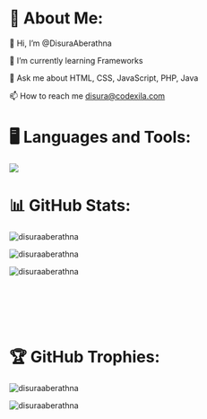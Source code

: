 <div>
    <h1 align="left">💫 About Me:</h1>
    <p align="left">👋 Hi, I’m @DisuraAberathna</p>
    <p align="left">🌱 I’m currently learning Frameworks</p>
    <p align="left">💬 Ask me about HTML, CSS, JavaScript, PHP, Java</p>
    <p align="left">
        📫 How to reach me 
        <a href="mailto:disura@codexila.com">disura@codexila.com</a>
    </p>
</div>

<div>
    <h1 align="left">🖥️ Languages and Tools:</h1>
    <p align="left">
        <img src="https://skillicons.dev/icons?i=angular,arduino,bootstrap,cloudflare,css,figma,firebase,git,github,gradle,html,ai,java,js,jquery,laravel,mysql,mongodb,nestjs,nextjs,nodejs,php,ps,pr,py,react,sass,tailwind,threejs,ts,vercel,vite,vscode,wordpress.xd" />
    </p>
</div>

<div>
    <h1 align="left">📊 GitHub Stats:</h1>
    <p>
        <img align="center" src="https://github-readme-stats.vercel.app/api?username=disuraaberathna&show_icons=true&locale=en&theme=algolia&hide_border=true" alt="disuraaberathna" />
    </p>
    <p>
        <img align="center" src="https://github-readme-streak-stats.herokuapp.com/?user=disuraaberathna&theme=algolia&hide_border=true" alt="disuraaberathna" />
    </p>
    <p>
        <img align="left" src="https://github-readme-stats.vercel.app/api/top-langs?username=disuraaberathna&show_icons=true&locale=en&layout=compact&theme=algolia&hide_border=true" alt="disuraaberathna" />
    </p>
</div>
<br/>
<br/>
<br/>
<br/>
<br/>
<br/>
<div>
    <h1 align="left">🏆 GitHub Trophies:</h1>
    <p align="left"> 
        <img src="https://github-profile-trophy.vercel.app/?username=disuraaberathna&theme=algolia" alt="disuraaberathna" />
    </p>
</div>
<p align="left"> 
    <img src="https://komarev.com/ghpvc/?username=disuraaberathna&label=Profile%20views&color=0e75b6&style=flat" alt="disuraaberathna" /> 
</p>
